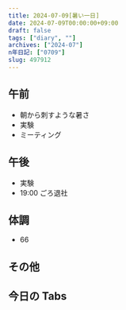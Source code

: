 ```yaml
---
title: 2024-07-09[暑い一日]
date: 2024-07-09T00:00:00+09:00
draft: false
tags: ["diary", ""]
archives: ["2024-07"]
n年日記: ["0709"]
slug: 497912
---
```


## 午前

- 朝から刺すような暑さ
- 実験
- ミーティング

## 午後

- 実験
- 19:00 ごろ退社

## 体調

- 66

## その他

## 今日の Tabs
